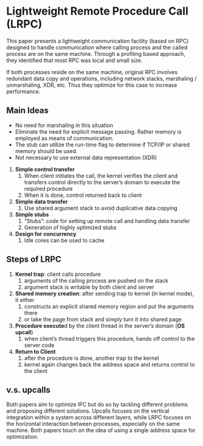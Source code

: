 # Lightweight Remote Procedure Call (LRPC) 
This paper presents a lightweight communication facility (based on RPC) designed to handle communication where calling process and the called process are on the same machine. Through a profiling based approach, they identified that most RPC was local and small size. 

If both processes reside on the same machine, original RPC involves redundant data copy and operations, including network stacks, marshaling / unmarshaling, XDR, etc. Thus they optimize for this case to increase performance. 

## Main Ideas 
- No need for marshaling in this situation
- Eliminate the need for explicit message passing. Rather memory is employed as means of communication.
- The stub can utilize the run-time flag to determine if TCP/IP or shared memory should be used.
- Not necessary to use external data representation (XDR)
  
1. **Simple control transfer**
    1. When client initiates the call, the kernel verifies the client and transfers control directly to the server’s domain to execute the required procedure 
    2. When it is done, control returned back to client 
2. **Simple data transfer**
    1. Use shared argument stack to avoid duplicative data copying 
3. **Simple stubs** 
    1. “Stubs”: code for setting up remote call and handling data transfer 
    2. Generation of highly optimized stubs 
4. **Design for concurrency** 
    1. Idle cores can be used to cache  

## Steps of LRPC
1. **Kernel trap**: client calls procedure
    1. arguments of the calling process are pushed on the stack
    2. argument stack is writable by both client and server 
2. **Shared memory creation**: after sending trap to kernel (in kernel mode), it either
    1. constructs an explicit shared memory region and put the arguments there
    2. or take the page from stack and simply turn it into shared page 
5. **Procedure execute**d by the client thread in the server’s domain (**OS upcall**)
    1. when client’s thread triggers this procedure, hands off control to the server code 
6. **Return to Client**
    1. after the procedure is done, another trap to the kernel
    2. kernel again changes back the address space and returns control to the client
  
## v.s. upcalls 
Both papers aim to optimize IPC but do so by tackling different problems and proposing different solutions. Upcalls focuses on the vertical integration within a system across different layers, while LRPC focuses on the horizontal interaction between processes, especially on the same machine. Both papers touch on the idea of using a single address space for optimization. 





